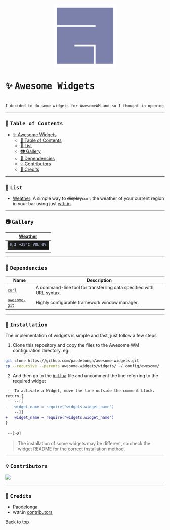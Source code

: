 <p align="center">
  <img src="./docs/awesome64.png" width="200" alt="Awesome Window Manager">
</p>

# :sparkles: <samp>Awesome Widgets</samp>

```css

I decided to do some widgets for AwesomeWM and so I thought in opening a repository, and here we are.
```

---

### :bookmark_tabs: <samp>Table of Contents</samp>
- [:sparkles: Awesome Widgets](#sparkles-awesome-widgets)
    - [:bookmark_tabs: Table of Contents](#bookmark_tabs-table-of-contents)
    - [:bookmark_tabs: List](#bookmark_tabs-list)
    - [:camera: Gallery](#camera-gallery)
    - [:wrench: Dependencies](#wrench-dependencies)
    - [:bulb: Contributors](#bulb-contributors)
    - [:bust_in_silhouette: Credits](#bust_in_silhouette-credits)

---

### :bookmark_tabs: <samp>List</samp>

- [Weather](./widgets/weather/): A simple way to ~~display~~`curl` the weather of your current region in your bar using just [wttr.in](https://github.com/chubin/wttr.in).

---

### :camera: <samp>Gallery</samp>

| [Weather](./widgets/weather/) | 
| - |
| ![Widget screenshot](./widgets/weather/docs/screenshot.png) |

---

### :wrench: <samp>Dependencies</samp>

| Name | Description |
| - | - |
| [`curl`](https://github.com/curl/curl) | A command-line tool for transferring data specified with URL syntax. |
| [`awesome-git`](https://github.com/awesomewm/awesome) | Highly configurable framework window manager. |

---

### :rocket: <samp>Installation </samp>
The implementation of widgets is simple and fast, just follow a few steps

1. Clone this repository and copy the files to the Awesome WM configuration directory. eg:

```sh
git clone https://github.com/paodelonga/awesome-widgets.git
cp --recursive --parents awesome-widgets/widgets/ ~/.config/awesome/
```
 
2. And then go to the [init.lua](./widgets/init.lua) file and uncomment the line referring to the required widget

```diff
 -- To activate a Widget, move the line outside the comment block.
return {
	--[[
-   widget_name = require("widgets.widget_name")
	--]]
+   widget_name = require("widgets.widget_name")
}

 --[>D]
```

> The installation of some widgets may be different, so check the widget README for the correct installation method.

---

### :bulb: <samp>Contributors</samp>
<a href="https://github.com/paodelonga/awesome-widgets/graphs/contributors">
    <img src="https://contrib.rocks/image?repo=paodelonga/awesome-widgets"/>
</a>

---

### :bust_in_silhouette: <samp>Credits</samp>
- [Paodelonga](https://github.com/paodelonga/)
- wttr.in [contributors](https://github.com/chubin/wttr.in/graphs/contributors)

[Back to top](#readme)

<!--
    --[>D]
-->
